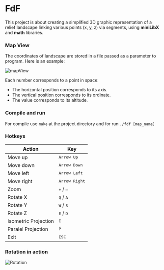 # FdF
This project is about creating a simplified 3D graphic representation of a
relief landscape linking various points (x, y, z) via segments, using __miniLibX__ and __math__ libraries.
### Map View
The coordinates of landscape are stored in a file passed as a parameter to program. Here is an example:

![mapView](https://i.imgur.com/Mgr0WoF.png)

Each number corresponds to a point in space:
* The horizontal position corresponds to its axis.
* The vertical position corresponds to its ordinate.
* The value corresponds to its altitude.
### Compile and run
For compile use ```make``` at the project directory and for run ```./fdf [map_name]```
### Hotkeys
|Action|Key|
|---|---|
|Move up|<kbd>Arrow Up</kbd>|
|Move down|<kbd>Arrow Down</kbd>|
|Move left|<kbd>Arrow Left</kbd>|
|Move right|<kbd>Arrow Right</kbd>|
|Zoom|<kbd>+</kbd> / <kbd>—</kbd>|
|Rotate X|<kbd>Q</kbd> / <kbd>A</kbd>|
|Rotate Y|<kbd>W</kbd> / <kbd>S</kbd>|
|Rotate Z|<kbd>E</kbd> / <kbd>D</kbd>|
|Isometric Projection|<kbd>I</kbd>|
|Paralel Projection|<kbd>P</kbd>|
|Exit|<kbd>ESC</kbd>|
### Rotation in action
![Rotation](https://media.giphy.com/media/iGpGaS3fCESZmlikOM/giphy.gif)
